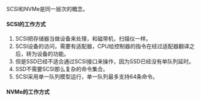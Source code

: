 SCSI和NVMe是同一层次的概念。

#### SCSI的工作方式
1. SCSI把存储器当做设备来处理，和磁带机，扫描仪一样。
2. SCSI设备的访问，需要有适配器，CPU给控制器的指令在经过适配器翻译之后，转为设备的功能。
3. 但是SSD已经不适合通过SCSI接口来操作，因为SSD已经没有单队列延时。
4. SSD不需要SCSI那么复杂的命令集合。
5. SCSI采用单一队列模型运行，单一队列最多支持64条命令。

#### NVMe的工作方式
